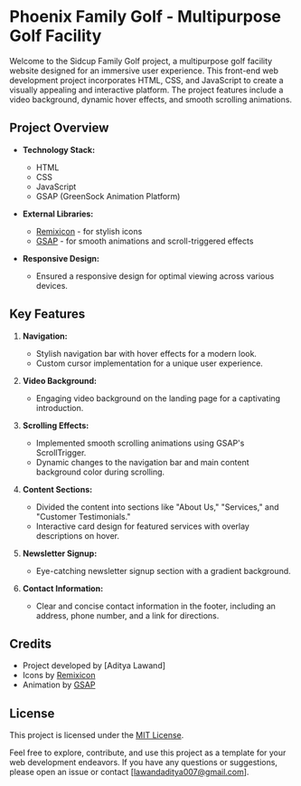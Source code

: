 # Phoenix Family Golf - Multipurpose Golf Facility


Welcome to the Sidcup Family Golf project, a multipurpose golf facility website designed for an immersive user experience. This front-end web development project incorporates HTML, CSS, and JavaScript to create a visually appealing and interactive platform. The project features include a video background, dynamic hover effects, and smooth scrolling animations.

## Project Overview

- **Technology Stack:**
  - HTML
  - CSS
  - JavaScript
  - GSAP (GreenSock Animation Platform)

- **External Libraries:**
  - [Remixicon](https://remixicon.com/) - for stylish icons
  - [GSAP](https://greensock.com/gsap/) - for smooth animations and scroll-triggered effects

- **Responsive Design:**
  - Ensured a responsive design for optimal viewing across various devices.

## Key Features

1. **Navigation:**
   - Stylish navigation bar with hover effects for a modern look.
   - Custom cursor implementation for a unique user experience.

2. **Video Background:**
   - Engaging video background on the landing page for a captivating introduction.

3. **Scrolling Effects:**
   - Implemented smooth scrolling animations using GSAP's ScrollTrigger.
   - Dynamic changes to the navigation bar and main content background color during scrolling.

4. **Content Sections:**
   - Divided the content into sections like "About Us," "Services," and "Customer Testimonials."
   - Interactive card design for featured services with overlay descriptions on hover.

5. **Newsletter Signup:**
   - Eye-catching newsletter signup section with a gradient background.

6. **Contact Information:**
   - Clear and concise contact information in the footer, including an address, phone number, and a link for directions.

## Credits

- Project developed by [Aditya Lawand]
- Icons by [Remixicon](https://remixicon.com/)
- Animation by [GSAP](https://greensock.com/gsap/)

## License

This project is licensed under the [MIT License](LICENSE).

Feel free to explore, contribute, and use this project as a template for your web development endeavors. If you have any questions or suggestions, please open an issue or contact [lawandaditya007@gmail.com].
